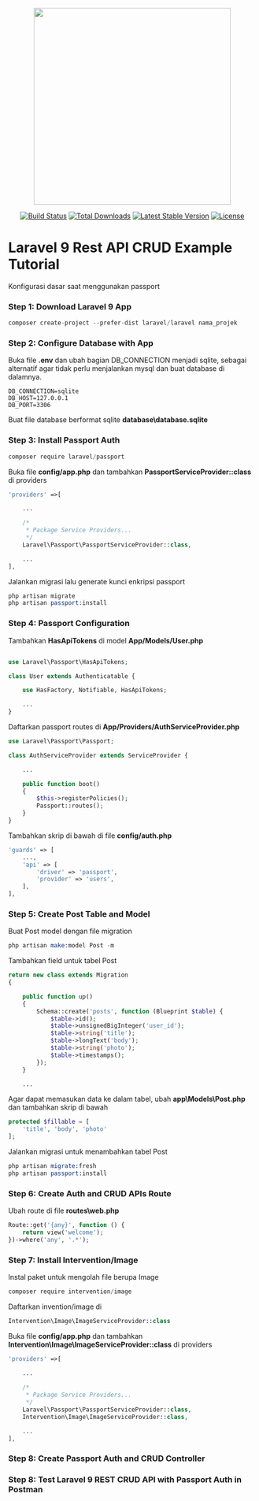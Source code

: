 <p align="center"><a href="https://laravel.com" target="_blank"><img src="https://raw.githubusercontent.com/laravel/art/master/logo-lockup/5%20SVG/2%20CMYK/1%20Full%20Color/laravel-logolockup-cmyk-red.svg" width="400"></a></p>

<p align="center">
<a href="https://travis-ci.org/laravel/framework"><img src="https://travis-ci.org/laravel/framework.svg" alt="Build Status"></a>
<a href="https://packagist.org/packages/laravel/framework"><img src="https://img.shields.io/packagist/dt/laravel/framework" alt="Total Downloads"></a>
<a href="https://packagist.org/packages/laravel/framework"><img src="https://img.shields.io/packagist/v/laravel/framework" alt="Latest Stable Version"></a>
<a href="https://packagist.org/packages/laravel/framework"><img src="https://img.shields.io/packagist/l/laravel/framework" alt="License"></a>
</p>

# Laravel 9 Rest API CRUD Example Tutorial

Konfigurasi dasar saat menggunakan passport

### Step 1: Download Laravel 9 App

```s
composer create-project --prefer-dist laravel/laravel nama_projek
```

### Step 2: Configure Database with App

Buka file **.env** dan ubah bagian DB_CONNECTION menjadi sqlite, sebagai alternatif agar tidak perlu menjalankan mysql dan buat database di dalamnya.

```
DB_CONNECTION=sqlite 
DB_HOST=127.0.0.1 
DB_PORT=3306
```

Buat file database berformat sqlite **database\database.sqlite**

### Step 3: Install Passport Auth

```s
composer require laravel/passport
```

Buka file **config/app.php** dan tambahkan **PassportServiceProvider::class** di providers

```php
'providers' =>[

    ...

    /*
     * Package Service Providers...
     */
    Laravel\Passport\PassportServiceProvider::class,

    ...
],
```

Jalankan migrasi lalu generate kunci enkripsi passport

```s
php artisan migrate
php artisan passport:install
```

### Step 4: Passport Configuration

Tambahkan **HasApiTokens** di model **App/Models/User.php**

```php

use Laravel\Passport\HasApiTokens;

class User extends Authenticatable {

    use HasFactory, Notifiable, HasApiTokens;

    ...
}
```

Daftarkan passport routes di **App/Providers/AuthServiceProvider.php**

```php
use Laravel\Passport\Passport;

class AuthServiceProvider extends ServiceProvider {

    ...

    public function boot()
    {
        $this->registerPolicies();
        Passport::routes();
    }
}
```

Tambahkan skrip di bawah di file **config/auth.php**

```php
'guards' => [
    ..., 
    'api' => [ 
        'driver' => 'passport', 
        'provider' => 'users', 
    ],
],
```

### Step 5: Create Post Table and Model

Buat Post model dengan file migration

```s
php artisan make:model Post -m
```

Tambahkan field untuk tabel Post

```php
return new class extends Migration
{

    public function up()
    {
        Schema::create('posts', function (Blueprint $table) {
            $table->id();
            $table->unsignedBigInteger('user_id');
            $table->string('title');
            $table->longText('body');
            $table->string('photo');
            $table->timestamps();
        });
    }

    ...
```

Agar dapat memasukan data ke dalam tabel, ubah **app\Models\Post.php** dan tambahkan skrip di bawah

```php
protected $fillable = [
    'title', 'body', 'photo'
];
```

Jalankan migrasi untuk menambahkan tabel Post
```s
php artisan migrate:fresh
php artisan passport:install
```

### Step 6: Create Auth and CRUD APIs Route

Ubah route di file **routes\web.php**

```php
Route::get('{any}', function () {
    return view('welcome');
})->where('any', '.*');
```


### Step 7: Install Intervention/Image

Instal paket untuk mengolah file berupa Image

```s
composer require intervention/image
```

Daftarkan invention/image di 

```php
Intervention\Image\ImageServiceProvider::class
```

Buka file **config/app.php** dan tambahkan **Intervention\Image\ImageServiceProvider::class** di providers

```php
'providers' =>[

    ...
    
    /*
     * Package Service Providers...
     */
    Laravel\Passport\PassportServiceProvider::class,
    Intervention\Image\ImageServiceProvider::class,

    ...
],
```

### Step 8: Create Passport Auth and CRUD Controller


### Step 8: Test Laravel 9 REST CRUD API with Passport Auth in Postman